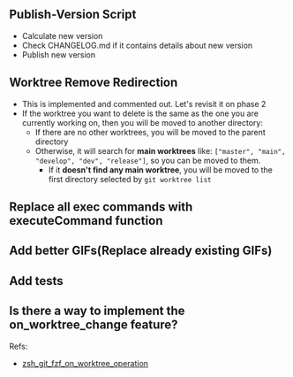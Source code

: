 ## Publish-Version Script

-   Calculate new version
-   Check CHANGELOG.md if it contains details about new version
-   Publish new version

## Worktree Remove Redirection

-   This is implemented and commented out. Let's revisit it on phase 2
-   If the worktree you want to delete is the same as the one you are currently working on, then you will be moved to another directory:
    -   If there are no other worktrees, you will be moved to the parent directory
    -   Otherwise, it will search for **main worktrees** like: `["master", "main", "develop", "dev", "release"]`, so you can be moved to them.
        -   If it **doesn't find any main worktree**, you will be moved to the first directory selected by `git worktree list`

## Replace all exec commands with executeCommand function

## Add better GIFs(Replace already existing GIFs)

## Add tests

## Is there a way to implement the on_worktree_change feature?

Refs:

-   [zsh_git_fzf_on_worktree_operation](https://github.com/alexiszamanidis/zsh-git-fzf#hooks)
